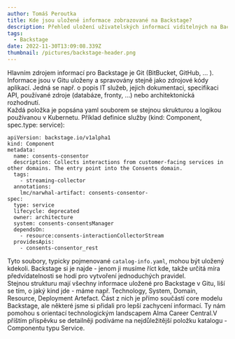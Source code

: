 ```yaml
---
author: Tomáš Peroutka
title: Kde jsou uložené informace zobrazované na Backstage?
description: Přehled uložení uživatelských informací viditelných na Backstage portálu.
tags:
  - Backstage
date: 2022-11-30T13:09:08.339Z
thumbnail: /pictures/backstage-header.png
---
```

Hlavním zdrojem informací pro Backstage je Git (BitBucket, GitHub, ... ). Informace jsou v Gitu uloženy a spravovány stejně jako zdrojové kódy aplikací. Jedná se např. o popis IT služeb, jejich dokumentaci, specifikaci API, používané zdroje (databáze, fronty, ...) nebo architektonická rozhodnutí.\
Každá položka je popsána yaml souborem se stejnou skrukturou a logikou používanou v Kubernetu. Příklad definice služby (kind: Component, spec.type: service):

```
apiVersion: backstage.io/v1alpha1
kind: Component
metadata:
  name: consents-consentor
  description: Collects interactions from customer-facing services in other domains. The entry point into the Consents domain.
  tags:
    - streaming-collector
  annotations:
    lmc/narwhal-artifact: consents-consentor-
spec:
  type: service
  lifecycle: deprecated
  owner: architecture
  system: consents-consentsManager
  dependsOn:
    - resource:consents-interactionCollectorStream
  providesApis:
    - consents-consentor_rest
```

Tyto soubory, typicky pojmenované `catalog-info.yaml`, mohou být uložený kdekoli. Backstage si je najde - jenom ji musíme říct kde, takže určitá míra předvídatelnosti se hodí pro vytvoření jednoduchých pravidel.\
Stejnou strukturu mají všechny informace uložené pro Backstage v Gitu, liší se tím, o jaký kind jde - máme např. Technology, System, Domain, Resource, Deployment Artefact. Část z nich je přímo součástí core modelu Backstage, ale některé jsme si přidali pro lepší zachycení informací. Ty nám pomohou s orientací technologickým landscapem Alma Career Central.V příštím příspěvku se detailněji podíváme na nejdůležitější položku katalogu - Componentu typu Service.